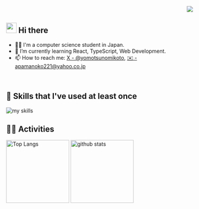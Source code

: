 <!-- 1. GitHub usernameを変更 -->
<div align="right">
  <img src="https://komarev.com/ghpvc/?username=apamanoko" />
</div>


<!-- 2. プロフィールや連絡先を変更 -->
## <img src="https://media.giphy.com/media/hvRJCLFzcasrR4ia7z/giphy.gif" width="28"> Hi there

- 🧑‍💻 I'm a computer science student in Japan.
- 🌱 I’m currently learning React, TypeScript, Web Development.
- 📫 How to reach me: [X - @yomotsunomikoto](https://twitter.com/yomotsunomikoto), [✉️ - apamanoko221@yahoo.co.jp](apamanoko221@yahoo.co.jp)
<br>


<!-- 3. 好きな技術スタックに変更 -->
<!-- ライトモート：theme=light, ダークモート：theme=dark -->
<!-- アイコンの選択肢一覧：https://arc.net/l/quote/zizyykfh -->
## 🌱 Skills that I've used at least once
<img alt="my skills" src="https://skillicons.dev/icons?theme=dark&perline=7&i=html,css,c,java,js,ts,react,next,figma,python,solidity,vim,github,aws,swift" />
<br>


<!-- 4. GitHub usernameを変更, 2箇所 -->
<!-- ライトモート：theme=light, ダークモート：theme=vue-dark  -->
## 🏃‍♀️ Activities
<div align="left"> 
  <img alt="Top Langs" height="170px" src="https://github-readme-stats.vercel.app/api?username=apamanoko&theme=vue-dark&layout=compact" />
  <img alt="github stats" height="170px" src="https://github-readme-stats.vercel.app/api/top-langs/?username=apamanoko&theme=vue-dark&layout=compact" />
</div>


<!--
This repository is a ✨ _special_ ✨ repository because its `README.md` (this file) appears on your GitHub profile.

Here are some ideas to get you started:

- 🔭 I’m currently working on ...
- 🌱 I’m currently learning ...
- 👯 I’m looking to collaborate on ...
- 🤔 I’m looking for help with ...
- 💬 Ask me about ...
- 📫 How to reach me: ...
- 😄 Pronouns: ...
- ⚡ Fun fact: ...
-->

